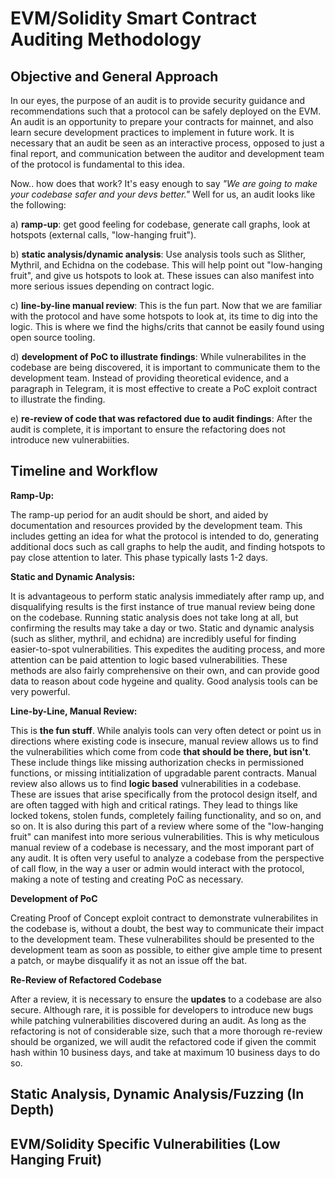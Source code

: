 # EVM/Solidity Smart Contract Auditing Methodology

## Objective and General Approach

In our eyes, the purpose of an audit is to provide security guidance and recommendations such that a protocol can be safely deployed on the EVM. An audit is an opportunity to prepare your contracts for mainnet, and also learn secure development practices to implement in future work. It is necessary that an audit be seen as an interactive process, opposed to just a final report, and communication between the auditor and development team of the protocol is fundamental to this idea.

Now.. how does that work? It's easy enough to say *"We are going to make your codebase safer and your devs better."* Well for us, an audit looks like the following:

a) **ramp-up**: get good feeling for codebase, generate call graphs, look at hotspots (external calls, "low-hanging fruit").

b) **static analysis/dynamic analysis**: Use analysis tools such as Slither, Mythril, and Echidna on the codebase. This will help point out "low-hanging fruit", and give us hotspots to look at. These issues can also manifest into more serious issues depending on contract logic.

c) **line-by-line manual review**: This is the fun part. Now that we are familiar with the protocol and have some hotspots to look at, its time to dig into the logic. This is where we find the highs/crits that cannot be easily found using open source tooling. 

d) **development of PoC to illustrate findings**: While vulnerabilites in the codebase are being discovered, it is important to communicate them to the development team. Instead of providing theoretical evidence, and a paragraph in Telegram, it is most effective to create a PoC exploit contract to illustrate the finding. 

e) **re-review of code that was refactored due to audit findings**: After the audit is complete, it is important to ensure the refactoring does not introduce new vulnerabiities.


## Timeline and Workflow

**Ramp-Up:**

The ramp-up period for an audit should be short, and aided by documentation and resources provided by the development team. This includes getting an idea for what the protocol is intended to do, generating additional docs such as call graphs to help the audit, and finding hotspots to pay close attention to later. This phase typically lasts 1-2 days.

**Static and Dynamic Analysis:**

It is advantageous to perform static analysis immediately after ramp up, and disqualifying results is the first instance of true manual review being done on the codebase. Running static analysis does not take long at all, but confirming the results may take a day or two. Static and dynamic analysis (such as slither, mythril, and echidna) are incredibly useful for finding easier-to-spot vulnerabilities. This expedites the auditing process, and more attention can be paid attention to logic based vulnerabilities. These methods are also fairly comprehensive on their own, and can provide good data to reason about code hygeine and quality. Good analysis tools can be very powerful. 

**Line-by-Line, Manual Review:**

This is **the fun stuff**. While analyis tools can very often detect or point us in directions where existing code is insecure, manual review allows us to find the vulnerabilities which come from code **that should be there, but isn't**. These include things like missing authorization checks in permissioned functions, or missing intitialization of upgradable parent contracts. Manual review also allows us to find **logic based** vulnerabilities in a codebase. These are issues that arise specifically from the protocol design itself, and are often tagged with high and critical ratings. They lead to things like locked tokens, stolen funds, completely failing functionality, and so on, and so on. It is also during this part of a review where some of the "low-hanging fruit" can manifest into more serious vulnerabilities. This is why meticulous manual review of a codebase is necessary, and the most imporant part of any audit. It is often very useful to analyze a codebase from the perspective of call flow, in the way a user or admin would interact with the protocol, making a note of testing and creating PoC as necessary.


**Development of PoC**

Creating Proof of Concept exploit contract to demonstrate vulnerabilites in the codebase is, without a doubt, the best way to communicate their impact to the development team. These vulnerabilites should be presented to the development team as soon as possible, to either give ample time to present a patch, or maybe disqualify it as not an issue off the bat.


**Re-Review of Refactored Codebase**

After a review, it is necessary to ensure the **updates** to a codebase are also secure. Although rare, it is possible for developers to introduce new bugs while patching vulnerabilities discovered during an audit. As long as the refactoring is not of considerable size, such that a more thorough re-review should be organized, we will audit the refactored code if given the commit hash within 10 business days, and take at maximum 10 business days to do so. 

## Static Analysis, Dynamic Analysis/Fuzzing (In Depth)


## EVM/Solidity Specific Vulnerabilities (Low Hanging Fruit)




